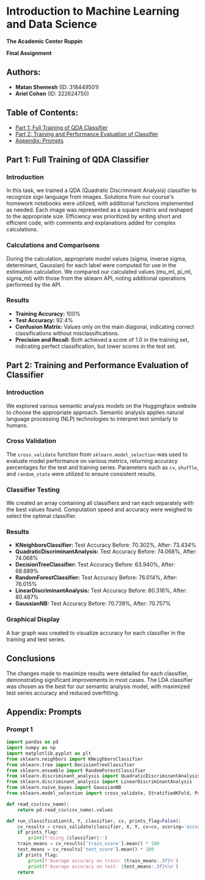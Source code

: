 # Introduction to Machine Learning and Data Science
**The Academic Center Ruppin**

**Final Assignment**

## Authors:
- **Matan Shemesh** (ID: 318449501)
- **Ariel Cohen** (ID: 322624750)

## Table of Contents:
- [Part 1: Full Training of QDA Classifier](#part-1-full-training-of-qda-classifier)
- [Part 2: Training and Performance Evaluation of Classifier](#part-2-training-and-performance-evaluation-of-classifier)
- [Appendix: Prompts](#appendix-prompts)

## Part 1: Full Training of QDA Classifier

### Introduction
In this task, we trained a QDA (Quadratic Discriminant Analysis) classifier to recognize sign language from images. Solutions from our course's homework notebooks were utilized, with additional functions implemented as needed. Each image was represented as a square matrix and reshaped to the appropriate size. Efficiency was prioritized by writing short and efficient code, with comments and explanations added for complex calculations.

### Calculations and Comparisons
During the calculation, appropriate model values (sigma, inverse sigma, determinant, Gaussian) for each label were computed for use in the estimation calculation. We compared our calculated values (mu_ml, pi_ml, sigma_ml) with those from the sklearn API, noting additional operations performed by the API.

### Results
- **Training Accuracy:** 100%
- **Test Accuracy:** 92.4%
- **Confusion Matrix:** Values only on the main diagonal, indicating correct classifications without misclassifications.
- **Precision and Recall:** Both achieved a score of 1.0 in the training set, indicating perfect classification, but lower scores in the test set.

## Part 2: Training and Performance Evaluation of Classifier

### Introduction
We explored various semantic analysis models on the Huggingface website to choose the appropriate approach. Semantic analysis applies natural language processing (NLP) technologies to interpret text similarly to humans.

### Cross Validation
The `cross_validate` function from `sklearn.model_selection` was used to evaluate model performance on various metrics, returning accuracy percentages for the test and training series. Parameters such as `cv`, `shuffle`, and `random_state` were utilized to ensure consistent results.

### Classifier Testing
We created an array containing all classifiers and ran each separately with the best values found. Computation speed and accuracy were weighed to select the optimal classifier.

### Results
- **KNeighborsClassifier:** Test Accuracy Before: 70.302%, After: 73.434%
- **QuadraticDiscriminantAnalysis:** Test Accuracy Before: 74.068%, After: 74.068%
- **DecisionTreeClassifier:** Test Accuracy Before: 63.940%, After: 68.689%
- **RandomForestClassifier:** Test Accuracy Before: 76.014%, After: 76.015%
- **LinearDiscriminantAnalysis:** Test Accuracy Before: 80.316%, After: 80.487%
- **GaussianNB:** Test Accuracy Before: 70.739%, After: 70.757%

### Graphical Display
A bar graph was created to visualize accuracy for each classifier in the training and test series.

## Conclusions
The changes made to maximize results were detailed for each classifier, demonstrating significant improvements in most cases. The LDA classifier was chosen as the best for our semantic analysis model, with maximized test series accuracy and reduced overfitting.

## Appendix: Prompts
### Prompt 1
```python
import pandas as pd
import numpy as np
import matplotlib.pyplot as plt
from sklearn.neighbors import KNeighborsClassifier
from sklearn.tree import DecisionTreeClassifier
from sklearn.ensemble import RandomForestClassifier
from sklearn.discriminant_analysis import QuadraticDiscriminantAnalysis
from sklearn.discriminant_analysis import LinearDiscriminantAnalysis
from sklearn.naive_bayes import GaussianNB
from sklearn.model_selection import cross_validate, StratifiedKFold, ParameterGrid

def read_csv(csv_name):
    return pd.read_csv(csv_name).values

def run_classification(X, Y, classifier, cv, prints_flag=False):
    cv_results = cross_validate(classifier, X, Y, cv=cv, scoring='accuracy', return_train_score=True, n_jobs=-1)
    if prints_flag: 
        print(f'Using {classifier}:')
    train_means = cv_results['train_score'].mean() * 100
    test_means = cv_results['test_score'].mean() * 100
    if prints_flag:
        print(f'Average accuracy on train: {train_means:.3f}%')
        print(f'Average accuracy on test: {test_means:.3f}%\n')
    return

